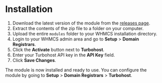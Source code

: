 # Installation

1. Download the latest version of the module from the [releases page](https://github.com/turbohost/whmcs-turbohost-registrar-module/releases).
2. Extract the contents of the zip file to a folder on your computer.
3. Upload the entire `modules` folder to your WHMCS installation directory.
4. Login to your WHMCS admin area and go to **Setup** > **Domain Registrars**.
5. Click the **Activate** button next to **Turbohost**.
6. Enter your Turbohost API key in the **API Key** field.
7. Click **Save Changes**.

The module is now installed and ready to use. You can configure the module by going to **Setup** > **Domain Registrars** > **Turbohost**.
